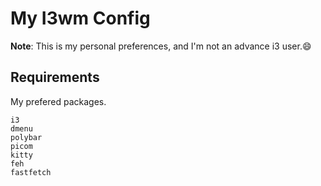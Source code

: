 # My I3wm Config

**Note**: This is my personal preferences, and I'm not an advance i3 user.😄

## Requirements

My prefered packages.

```shell
i3
dmenu
polybar
picom
kitty
feh
fastfetch
```
